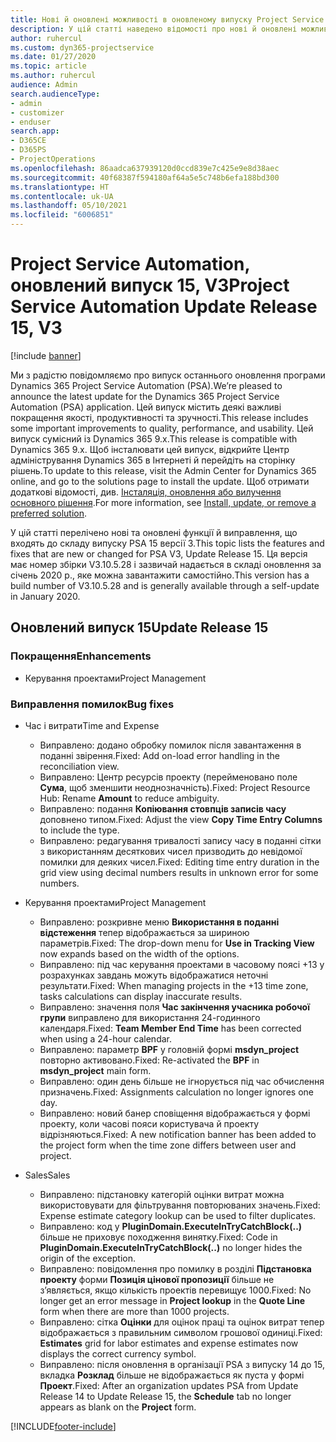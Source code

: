 ```yaml
---
title: Нові й оновлені можливості в оновленому випуску Project Service Automation 15 версії 3
description: У цій статті наведено відомості про нові й оновлені можливості Project Service Automation 15 версії 3.
author: ruhercul
ms.custom: dyn365-projectservice
ms.date: 01/27/2020
ms.topic: article
ms.author: ruhercul
audience: Admin
search.audienceType:
- admin
- customizer
- enduser
search.app:
- D365CE
- D365PS
- ProjectOperations
ms.openlocfilehash: 86aadca637939120d0ccd839e7c425e9e8d38aec
ms.sourcegitcommit: 40f68387f594180af64a5e5c748b6efa188bd300
ms.translationtype: HT
ms.contentlocale: uk-UA
ms.lasthandoff: 05/10/2021
ms.locfileid: "6006851"
---
```

# <a name="project-service-automation-update-release-15-v3"></a><span data-ttu-id="47886-103">Project Service Automation, оновлений випуск 15, V3</span><span class="sxs-lookup"><span data-stu-id="47886-103">Project Service Automation Update Release 15, V3</span></span>

[!include [banner](../includes/psa-now-project-operations.md)]

<span data-ttu-id="47886-104">Ми з радістю повідомляємо про випуск останнього оновлення програми Dynamics 365 Project Service Automation (PSA).</span><span class="sxs-lookup"><span data-stu-id="47886-104">We’re pleased to announce the latest update for the Dynamics 365 Project Service Automation (PSA) application.</span></span> <span data-ttu-id="47886-105">Цей випуск містить деякі важливі покращення якості, продуктивності та зручності.</span><span class="sxs-lookup"><span data-stu-id="47886-105">This release includes some important improvements to quality, performance, and usability.</span></span> <span data-ttu-id="47886-106">Цей випуск сумісний із Dynamics 365 9.x.</span><span class="sxs-lookup"><span data-stu-id="47886-106">This release is compatible with Dynamics 365 9.x.</span></span> <span data-ttu-id="47886-107">Щоб інсталювати цей випуск, відкрийте Центр адміністрування Dynamics 365 в Інтернеті й перейдіть на сторінку рішень.</span><span class="sxs-lookup"><span data-stu-id="47886-107">To update to this release, visit the Admin Center for Dynamics 365 online, and go to the solutions page to install the update.</span></span> <span data-ttu-id="47886-108">Щоб отримати додаткові відомості, див. [Інсталяція, оновлення або вилучення основного рішення](/power-platform/admin/install-remove-preferred-solution).</span><span class="sxs-lookup"><span data-stu-id="47886-108">For more information, see [Install, update, or remove a preferred solution](/power-platform/admin/install-remove-preferred-solution).</span></span>

<span data-ttu-id="47886-109">У цій статті перелічено нові та оновлені функції й виправлення, що входять до складу випуску PSA 15 версії 3.</span><span class="sxs-lookup"><span data-stu-id="47886-109">This topic lists the features and fixes that are new or changed for PSA V3, Update Release 15.</span></span> <span data-ttu-id="47886-110">Ця версія має номер збірки V3.10.5.28 і зазвичай надається в складі оновлення за січень 2020 р., яке можна завантажити самостійно.</span><span class="sxs-lookup"><span data-stu-id="47886-110">This version has a build number of V3.10.5.28 and is generally available through a self-update in January 2020.</span></span>

## <a name="update-release-15"></a><span data-ttu-id="47886-111">Оновлений випуск 15</span><span class="sxs-lookup"><span data-stu-id="47886-111">Update Release 15</span></span> 

### <a name="enhancements"></a><span data-ttu-id="47886-112">Покращення</span><span class="sxs-lookup"><span data-stu-id="47886-112">Enhancements</span></span>

- <span data-ttu-id="47886-113">Керування проектами</span><span class="sxs-lookup"><span data-stu-id="47886-113">Project Management</span></span>

### <a name="bug-fixes"></a><span data-ttu-id="47886-114">Виправлення помилок</span><span class="sxs-lookup"><span data-stu-id="47886-114">Bug fixes</span></span>

- <span data-ttu-id="47886-115">Час і витрати</span><span class="sxs-lookup"><span data-stu-id="47886-115">Time and Expense</span></span>

  - <span data-ttu-id="47886-116">Виправлено: додано обробку помилок після завантаження в поданні звірення.</span><span class="sxs-lookup"><span data-stu-id="47886-116">Fixed: Add on-load error handling in the reconciliation view.</span></span>
  - <span data-ttu-id="47886-117">Виправлено: Центр ресурсів проекту (перейменовано поле **Сума**, щоб зменшити неоднозначність).</span><span class="sxs-lookup"><span data-stu-id="47886-117">Fixed: Project Resource Hub: Rename **Amount** to reduce ambiguity.</span></span>
  - <span data-ttu-id="47886-118">Виправлено: подання **Копіювання стовпців записів часу** доповнено типом.</span><span class="sxs-lookup"><span data-stu-id="47886-118">Fixed: Adjust the view **Copy Time Entry Columns** to include the type.</span></span>
  - <span data-ttu-id="47886-119">Виправлено: редагування тривалості запису часу в поданні сітки з використанням десяткових чисел призводить до невідомої помилки для деяких чисел.</span><span class="sxs-lookup"><span data-stu-id="47886-119">Fixed: Editing time entry duration in the grid view using decimal numbers results in unknown error for some numbers.</span></span>

- <span data-ttu-id="47886-120">Керування проектами</span><span class="sxs-lookup"><span data-stu-id="47886-120">Project Management</span></span>

  - <span data-ttu-id="47886-121">Виправлено: розкривне меню **Використання в поданні відстеження** тепер відображається за шириною параметрів.</span><span class="sxs-lookup"><span data-stu-id="47886-121">Fixed: The drop-down menu for **Use in Tracking View** now expands based on the width of the options.</span></span>
  - <span data-ttu-id="47886-122">Виправлено: під час керування проектами в часовому поясі +13 у розрахунках завдань можуть відображатися неточні результати.</span><span class="sxs-lookup"><span data-stu-id="47886-122">Fixed: When managing projects in the +13 time zone, tasks calculations can display inaccurate results.</span></span>
  - <span data-ttu-id="47886-123">Виправлено: значення поля **Час закінчення учасника робочої групи** виправлено для використання 24-годинного календаря.</span><span class="sxs-lookup"><span data-stu-id="47886-123">Fixed: **Team Member End Time** has been corrected when using a 24-hour calendar.</span></span>
  - <span data-ttu-id="47886-124">Виправлено: параметр **BPF** у головній формі **msdyn_project** повторно активовано.</span><span class="sxs-lookup"><span data-stu-id="47886-124">Fixed: Re-activated the **BPF** in **msdyn_project** main form.</span></span>
  - <span data-ttu-id="47886-125">Виправлено: один день більше не ігнорується під час обчислення призначень.</span><span class="sxs-lookup"><span data-stu-id="47886-125">Fixed: Assignments calculation no longer ignores one day.</span></span>
  - <span data-ttu-id="47886-126">Виправлено: новий банер сповіщення відображається у формі проекту, коли часові пояси користувача й проекту відрізняються.</span><span class="sxs-lookup"><span data-stu-id="47886-126">Fixed: A new notification banner has been added to the project form when the time zone differs between user and project.</span></span>

- <span data-ttu-id="47886-127">Sales</span><span class="sxs-lookup"><span data-stu-id="47886-127">Sales</span></span>

  - <span data-ttu-id="47886-128">Виправлено: підстановку категорій оцінки витрат можна використовувати для фільтрування повторюваних значень.</span><span class="sxs-lookup"><span data-stu-id="47886-128">Fixed: Expense estimate category lookup can be used to filter duplicates.</span></span>
  - <span data-ttu-id="47886-129">Виправлено: код у **PluginDomain.ExecuteInTryCatchBlock(..)** більше не приховує походження винятку.</span><span class="sxs-lookup"><span data-stu-id="47886-129">Fixed: Code in **PluginDomain.ExecuteInTryCatchBlock(..)** no longer hides the origin of the exception.</span></span>
  - <span data-ttu-id="47886-130">Виправлено: повідомлення про помилку в розділі **Підстановка проекту** форми **Позиція цінової пропозиції** більше не з’являється, якщо кількість проектів перевищує 1000.</span><span class="sxs-lookup"><span data-stu-id="47886-130">Fixed: No longer get an error message in **Project lookup** in the **Quote Line** form when there are more than 1000 projects.</span></span>
  - <span data-ttu-id="47886-131">Виправлено: сітка **Оцінки** для оцінок праці та оцінок витрат тепер відображається з правильним символом грошової одиниці.</span><span class="sxs-lookup"><span data-stu-id="47886-131">Fixed: **Estimates** grid for labor estimates and expense estimates now displays the correct currency symbol.</span></span>
  - <span data-ttu-id="47886-132">Виправлено: після оновлення в організації PSA з випуску 14 до 15, вкладка **Розклад** більше не відображається як пуста у формі **Проект**.</span><span class="sxs-lookup"><span data-stu-id="47886-132">Fixed: After an organization updates PSA from Update Release 14 to Update Release 15, the **Schedule** tab no longer appears as blank on the **Project** form.</span></span>


[!INCLUDE[footer-include](../includes/footer-banner.md)]